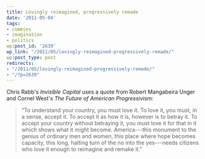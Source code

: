 ```yaml
---
title: Lovingly reimagined, progressively remade
date: '2011-05-04'
tags:
- commies
- imagination
- politics
wp:post_id: '2639'
wp_link: "/2011/05/lovingly-reimagined-progressively-remade/"
wp:post_type: post
redirects:
- "/2011/05/lovingly-reimagined-progressively-remade/"
- "/?p=2639"
---
```


Chris Rabb's _Invisible Capital_ uses a quote from Robert Mangabeira Unger and Cornel West's _The Future of American Progressivism:_

> “To understand your country, you must love it. To love it, you must, in a sense, accept it. To accept it as how it is, however is to betray it. To accept your country without betraying it, you must love it for that in it which shows what it might become. America---this monument to the genius of ordinary men and women, this place where hope becomes capacity, this long, halting turn of the no into the yes---needs citizens who love it enough to reimagine and remake it."
